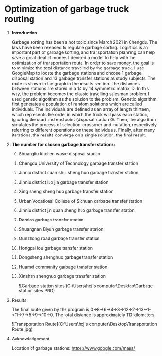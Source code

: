 # Optimization of garbage truck routing
1. **Introduction**

   Garbage sorting has been a hot topic since March 2021 in Chengdu. The laws have been released to regulate garbage sorting. Logistics is an important part of garbage sorting, and transportation planning can help save a great deal of money. I devised a model to help with the optimization of transportation route. In order to save money, the goal is to minimize the total distance travelled by the garbage truck. I use GoogleMap to locate the garbage stations and choose 1 garbage disposal station and 13 garbage transfer stations as study subjects. The route is shown in the graph in the results section. The distances between stations are stored in a 14 by 14 symmetric matrix, D. In this way, the problem becomes the classic travelling salesman problem. I used genetic algorithm as the solution to the problem. Genetic algorithm first generates a population of random solutions which are called individuals. The individuals are defined as an array of length thirteen, which represents the order in which the truck will pass each station, ignoring the start and end point (disposal station 0). Then, the algorithm simulates the process of selection, crossover and mutation, respectively referring to different operations on these individuals. Finally, after many iterations, the results converge on a single solution, the final result.

2. **The number for chosen garbage transfer stations:**

   0. Shuangliu kitchen waste disposal station

   1. Chengdu University of Technology garbage transfer station

   2. Jinniu district quan shui sheng huo garbage transfer station

   3. Jinniu district luo jia garbage transfer station

   4. Xing sheng sheng huo garbage transfer station

   5. Urban Vocational College of Sichuan garbage transfer station

   6. Jinniu district jin quan sheng huo garbage transfer station

   7. Damian garbage transfer station

   8. Shuangnan Biyun garbage transfer station

   9. Qunzhong road garbage transfer station

   10. Hongpai lou garbage transfer station

   11. Dongsheng shenghuo garbage transfer station

   12. Huamei community garbage transfer station

   13. Xinshan shenghuo garbage transfer station

       ![Garbage station sites](C:\Users\hcj's computer\Desktop\Garbage station sites.PNG)

3. Results:

   The final route given by the program is 0->8->6->4->3->12->2->13->1->11->7->5->9->10->0. The total distance is approximately 110 kilometers.

   ![Transportation Route](C:\Users\hcj's computer\Desktop\Transportation Route.jpg)

4. Acknowledgement

   Location of garbage stations: 
   https://www.google.com/maps/